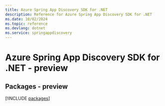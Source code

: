 ```yaml
---
title: Azure Spring App Discovery SDK for .NET
description: Reference for Azure Spring App Discovery SDK for .NET
ms.date: 10/02/2024
ms.topic: reference
ms.devlang: dotnet
ms.service: springappdiscovery
---
```

# Azure Spring App Discovery SDK for .NET - preview
## Packages - preview
[!INCLUDE [packages](spring-app-discovery-index.md)]
